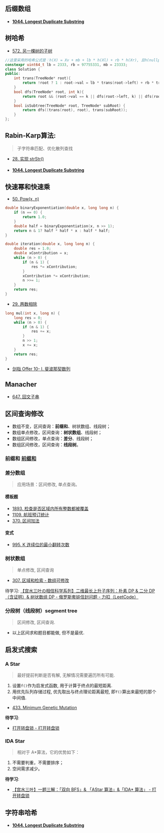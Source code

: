 ## 后缀数组

* #### [1044. Longest Duplicate Substring](https://leetcode.cn/problems/longest-duplicate-substring/)



## 树哈希
* [572. 另一棵树的子树](https://leetcode-cn.com/problems/subtree-of-another-tree/)
```CPP
//这里采用的哈希公式是：h(X) = Xv + mb + lb * h(Xl) + rb * h(Xr), 且h(nullptr) = 1
constexpr uint64_t lb = 2333, rb = 97755331, mb = 23333;
class Solution {
public:
    int trans(TreeNode* root){
        return !root ? 1 : root->val = lb * trans(root->left) + rb * trans(root->right) + root->val + mb;
    }
    bool dfs(TreeNode* root, int k){
        return root && (root->val == k || dfs(root->left, k) || dfs(root->right, k));
    }
    bool isSubtree(TreeNode* root, TreeNode* subRoot) {
        return dfs((trans(root), root), trans(subRoot));
    }
};
```
## Rabin-Karp算法: 
> 子字符串匹配、优化散列查找

* [28. 实现 strStr()](https://leetcode-cn.com/problems/implement-strstr/)

* #### [1044. Longest Duplicate Substring](https://leetcode.cn/problems/longest-duplicate-substring/)




## 快速幂和快速乘
* [50. Pow(x, n)](https://leetcode-cn.com/problems/powx-n/)

```cpp
double binaryExponentiation(double x, long long n) {
    if (n == 0) {
		return 1.0;
    }
    double half = binaryExponentiation(x, n >> 1);
    return n & 1? half * half * x : half * half;
}

double iteration(double x, long long n) {
	double res = 1.0;
    double xContribution = x;
    while (n > 0) {
		if (n & 1) {
            res *= xContribution;
        }
        xContribution *= xContribution;
        n >>= 1;
    }
    return res;
}
```

* [29. 两数相除](https://leetcode-cn.com/problems/divide-two-integers/)

```cpp
long mul(int x, long n) {
	long res = 0;
    while (n > 0) {
        if (n & 1) {
            res += x;
        }
        n >> 1;
        x += x;
    }
    return res;
}
```

* [剑指 Offer 10- I. 斐波那契数列](https://leetcode-cn.com/problems/fei-bo-na-qi-shu-lie-lcof/)

## Manacher

* [647. 回文子串](https://leetcode-cn.com/problems/palindromic-substrings/)

## 区间查询修改

* 数组不变，区间查询：__前缀和__、树状数组、线段树；
* 数组单点修改，区间查询：__树状数组__、线段树；
* 数组区间修改，单点查询：__差分__、线段树；
* 数组区间修改，区间查询：__线段树__。

### 前缀和 [前缀和](./prefix.md)




### 差分数组
>应用场景：区间修改, 单点查询。
#### 模板题

* [1893. 检查是否区域内所有整数都被覆盖](https://leetcode-cn.com/problems/check-if-all-the-integers-in-a-range-are-covered/)
* [1109. 航班预订统计](https://leetcode-cn.com/problems/corporate-flight-bookings/)
* [370. 区间加法](https://leetcode.cn/problems/range-addition/)

#### 变式

* [995. K 连续位的最小翻转次数](https://leetcode-cn.com/problems/minimum-number-of-k-consecutive-bit-flips/)


### 树状数组

> 单点修改, 区间查询

*  [307. 区域和检索 - 数组可修改](https://leetcode-cn.com/problems/range-sum-query-mutable/)

待学习: [【宫水三叶の相信科学系列】二维最长上升子序列：朴素 DP & 二分 DP（含证明）& 树状数组 DP - 俄罗斯套娃信封问题 - 力扣（LeetCode）](https://leetcode.cn/problems/russian-doll-envelopes/solution/zui-chang-shang-sheng-zi-xu-lie-bian-xin-6s8d/)

### 分段树（线段树）segment tree

> 区间修改, 区间查询.
* 以上区间求和题目都能做, 但不是最优.



## 启发式搜索

### A Star

> 最好提前判断是否有解, 无解情况需要遍历所有可能.

1. 设置`f()`作为启发式函数, 用于计算于终点的最短距离.
2. 用优先队列存储过程, 优先取出与终点理论距离最短, 即`f()`算出来最短的那个中间值.

* [433. Minimum Genetic Mutation](https://leetcode.cn/problems/minimum-genetic-mutation/)

**待学习**:

* [打开转盘锁 - 打开转盘锁 ](https://leetcode.cn/problems/open-the-lock/solution/da-kai-zhuan-pan-suo-by-leetcode-solutio-l0xo/)

### IDA Star

>  相对于 A*算法，它的优势如下：

1. 不需要判重，不需要排序；
2. 空间需求减少。

**待学习**:

* [【宫水三叶】一题三解：「双向 BFS」& 「AStar 算法」&「IDA* 算法」 - 打开转盘锁 ](https://leetcode.cn/problems/open-the-lock/solution/gong-shui-san-xie-yi-ti-shuang-jie-shuan-wyr9/)





## 字符串哈希

* #### [1044. Longest Duplicate Substring](https://leetcode.cn/problems/longest-duplicate-substring/)
